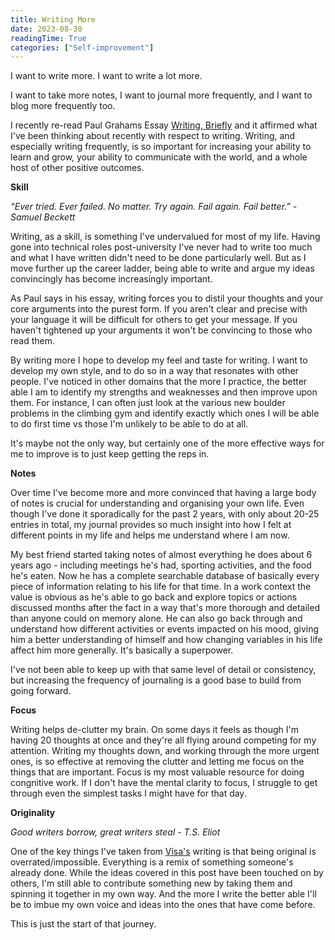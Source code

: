 ```yaml
---
title: Writing More
date: 2023-08-30
readingTime: True 
categories: ["Self-improvement"]
---
```


I want to write more. I want to write a lot more. 

I want to take more notes, I want to journal more frequently, and I want to blog more frequently too. 

I recently re-read Paul Grahams Essay [Writing, Briefly](http://www.paulgraham.com/writing44.html) and it affirmed what I've been thinking about recently with respect to writing. Writing, and especially writing frequently, is so important for increasing your ability to learn and grow, your ability to communicate with the world, and a whole host of other positive outcomes.

**Skill**

*“Ever tried. Ever failed. No matter. Try again. Fail again. Fail better.” - Samuel Beckett*

Writing, as a skill, is something I've undervalued for most of my life. Having gone into technical roles post-university I've never had to write too much and what I have written didn't need to be done particularly well. But as I move further up the career ladder, being able to write and argue my ideas convincingly has become increasingly important. 

As Paul says in his essay, writing forces you to distil your thoughts and your core arguments into the purest form. If you aren't clear and precise with your language it will be difficult for others to get your message. If you haven't tightened up your arguments it won't be convincing to those who read them.  

By writing more I hope to develop my feel and taste for writing. I want to develop my own style, and to do so in a way that resonates with other people. I've noticed in other domains that the more I practice, the better able I am to identify my strengths and weaknesses and then improve upon them. For instance, I can often just look at the various new boulder problems in the climbing gym and identify exactly which ones I will be able to do first time vs those I'm unlikely to be able to do at all. 

It's maybe not the only way, but certainly one of the more effective ways for me to improve is to just keep getting the reps in.

**Notes**

Over time I've become more and more convinced that having a large body of notes is crucial for understanding and organising your own life. Even though I've done it sporadically for the past 2 years, with only about 20-25 entries in total, my journal provides so much insight into how I felt at different points in my life and helps me understand where I am now. 

My best friend started taking notes of almost everything he does about 6 years ago - including meetings he's had, sporting activities, and the food he's eaten. Now he has a complete searchable database of basically every piece of information relating to his life for that time. In a work context the value is obvious as he's able to go back and explore topics or actions discussed months after the fact in a way that's more thorough and detailed than anyone could on memory alone. He can also go back through and understand how different activities or events impacted on his mood, giving him a better understanding of himself and how changing variables in his life affect him more generally. It's basically a superpower. 

I've not been able to keep up with that same level of detail or consistency, but increasing the frequency of journaling is a good base to build from going forward. 

**Focus**

Writing helps de-clutter my brain. On some days it feels as though I'm having 20 thoughts at once and they're all flying around competing for my attention. Writing my thoughts down, and working through the more urgent ones, is so effective at removing the clutter and letting me focus on the things that are important. Focus is my most valuable resource for doing congnitive work. If I don't have the mental clarity to focus, I struggle to get through even the simplest tasks I might have for that day. 

**Originality**

*Good writers borrow, great writers steal - T.S. Eliot*

One of the key things I've taken from [Visa's](https://twitter.com/visakanv) writing is that being original is overrated/impossible. Everything is a remix of something someone's already done. While the ideas covered in this post have been touched on by others, I'm still able to contribute something new by taking them and spinning it together in my own way. And the more I write the better able I'll be to imbue my own voice and ideas into the ones that have come before. 

This is just the start of that journey. 

